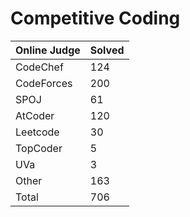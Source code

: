 # Competitive Coding
|Online Judge|Solved|
|------ | ------|
|CodeChef | 124 |
|CodeForces | 200 |
|SPOJ | 61 |
|AtCoder | 120 |
|Leetcode | 30 |
|TopCoder | 5 |
|UVa | 3 |
|Other | 163 |
|Total | 706 |
